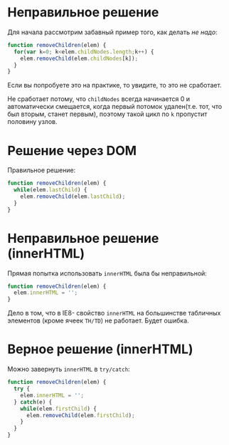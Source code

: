 # Неправильное решение 

Для начала рассмотрим забавный пример того, как делать *не надо*:

```js
function removeChildren(elem) {
  for(var k=0; k<elem.childNodes.length;k++) {
    elem.removeChild(elem.childNodes[k]);
  }
}
```

Если вы попробуете это на практике, то увидите, то это не сработает.

Не сработает потому, что `childNodes` всегда начинается 0 и автоматически смещается, когда первый потомок удален(т.е. тот, что был вторым, станет первым), поэтому такой цикл по `k` пропустит половину узлов.

# Решение через DOM

Правильное решение:

```js
function removeChildren(elem) {
  while(elem.lastChild) {
    elem.removeChild(elem.lastChild);
  }
}
```

# Неправильное решение (innerHTML)

Прямая попытка использовать `innerHTML` была бы неправильной:

```js
function removeChildren(elem) {
  elem.innerHTML = '';
}
```

Дело в том, что в IE8- свойство `innerHTML` на большинстве табличных элементов (кроме ячеек `TH/TD`) не работает. Будет ошибка.

# Верное решение (innerHTML)

Можно завернуть `innerHTML` в `try/catch`:

```js
function removeChildren(elem) {
  try {
    elem.innerHTML = '';
  } catch(e) {
    while(elem.firstChild) { 
      elem.removeChild(elem.firstChild);
    }
  }
}
```

